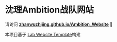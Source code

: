 
# 沈理Ambition战队网站

请访问 **[zhanwuzhijing.github.io/Ambition_Website](https://zhanwuzhijing.github.io/Ambition_Website)** 🚀

本项目基于 [Lab Website Template](https://greene-lab.gitbook.io/lab-website-template-docs)构建
